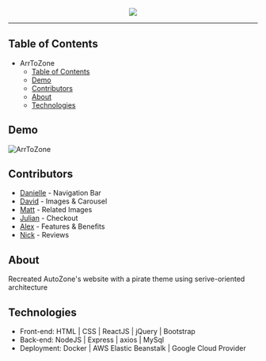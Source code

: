 <p align="center">
  <img src="https://i.imgur.com/QTQETFB.png">
</p>

------------------------------

## Table of Contents 
- ArrToZone
  - [Table of Contents](#table-of-contents)
  - [Demo](#demo)
  - [Contributors](#contributors)
  - [About](#about)
  - [Technologies](#technologies)

## Demo
![ArrToZone](https://github.com/daniellekuhn/ArrToZoneGIF/blob/master/ArrToZone.gif)

## Contributors
  - [Danielle](https://github.com/daniellekuhn) - Navigation Bar 
  - [David](https://github.com/davehastings) - Images & Carousel
  - [Matt](https://github.com/comatthewb) - Related Images
  - [Julian](https://github.com/jmccra) - Checkout
  - [Alex](https://github.com/jandrog) - Features & Benefits
  - [Nick](https://github.com/nlingrel) - Reviews
  
## About
Recreated AutoZone's website with a pirate theme using serive-oriented architecture

## Technologies 
  - Front-end: HTML | CSS | ReactJS | jQuery | Bootstrap
  - Back-end: NodeJS | Express | axios | MySql
  - Deployment: Docker | AWS Elastic Beanstalk | Google Cloud Provider
  

 

  
